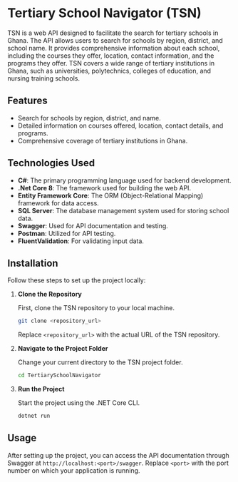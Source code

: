 
# Tertiary School Navigator (TSN)

TSN is a web API designed to facilitate the search for tertiary schools in Ghana. The API allows users to search for schools by region, district, and school name. It provides comprehensive information about each school, including the courses they offer, location, contact information, and the programs they offer. TSN covers a wide range of tertiary institutions in Ghana, such as universities, polytechnics, colleges of education, and nursing training schools.

## Features

- Search for schools by region, district, and name.
- Detailed information on courses offered, location, contact details, and programs.
- Comprehensive coverage of tertiary institutions in Ghana.

## Technologies Used

- **C#**: The primary programming language used for backend development.
- **.Net Core 8**: The framework used for building the web API.
- **Entity Framework Core**: The ORM (Object-Relational Mapping) framework for data access.
- **SQL Server**: The database management system used for storing school data.
- **Swagger**: Used for API documentation and testing.
- **Postman**: Utilized for API testing.
- **FluentValidation**: For validating input data.

## Installation

Follow these steps to set up the project locally:

1. **Clone the Repository**

   First, clone the TSN repository to your local machine.

   ```bash
   git clone <repository_url>
   ```

   Replace `<repository_url>` with the actual URL of the TSN repository.

2. **Navigate to the Project Folder**

   Change your current directory to the TSN project folder.

   ```bash
   cd TertiarySchoolNavigator
   ```

3. **Run the Project**

   Start the project using the .NET Core CLI.

   ```bash
   dotnet run
   ```

## Usage

After setting up the project, you can access the API documentation through Swagger at `http://localhost:<port>/swagger`. Replace `<port>` with the port number on which your application is running.

